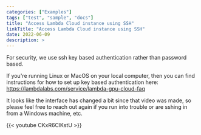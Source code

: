 ```yaml
---
categories: ["Examples"]
tags: ["test", "sample", "docs"]
title: "Access Lambda Cloud instance using SSH"
linkTitle: "Access Lambda Cloud instance using SSH"
date: 2022-06-09
description: >
---
```


For security, we use ssh key based authentication rather than password based.
 
If you're running Linux or MacOS on your local computer, then you can find
instructions for how to set up key based authentication here:
https://lambdalabs.com/service/lambda-gpu-cloud-faq

It looks like the interface has changed a bit since that video was made, so
please feel free to reach out again if you run into trouble or are sshing in
from a Windows machine, etc.

{{< youtube CKxR6ClKstU >}}
